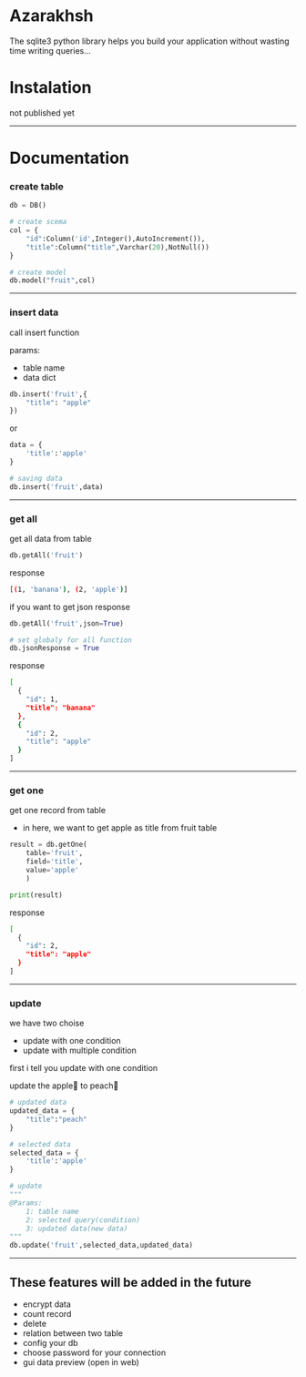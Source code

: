 # Azarakhsh
The sqlite3 python library helps you build your application without wasting time writing queries...

# Instalation
not published yet

----
# Documentation

### create table

```py
db = DB()

# create scema
col = {
    "id":Column('id',Integer(),AutoIncrement()),
    "title":Column("title",Varchar(20),NotNull())
}

# create model
db.model("fruit",col)
```
---
### insert data
call insert function

params:

* table name
* data dict
```py
db.insert('fruit',{
    "title": "apple"
})
```

or 

```py
data = {
    'title':'apple'
}

# saving data
db.insert('fruit',data)
```
---
### get all
get all data from table

```py
db.getAll('fruit')
```

response

```bash
[(1, 'banana'), (2, 'apple')]
```

if you want to get json response

```py
db.getAll('fruit',json=True)

# set globaly for all function
db.jsonResponse = True
```

response

```bash
[
  {
    "id": 1,
    "title": "banana"
  },
  {
    "id": 2,
    "title": "apple"
  }
]
```

---
### get one
get one record from table

* in here, we want to get apple as title from fruit table
```py
result = db.getOne(
    table='fruit',
    field='title',
    value='apple'
    )

print(result)
```

response

```bash
[
  {
    "id": 2,
    "title": "apple"
  }
]
```
---
### update


we have two choise
* update with one condition
* update with multiple condition

first i tell you update with one condition

update the apple🍏 to peach🍑
```py
# updated data
updated_data = {
    "title":"peach" 
}

# selected data
selected_data = {
    'title':'apple'
}

# update
"""
@Params:
    1: table name
    2: selected query(condition)
    3: updated data(new data)
"""
db.update('fruit',selected_data,updated_data)
```
---

## These features will be added in the future
* encrypt data
* count record
* delete
* relation between two table
* config your db
* choose password for your connection
* gui data preview (open in web)